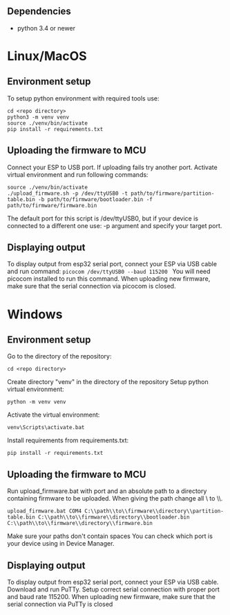 ## Dependencies
- python 3.4 or newer


# Linux/MacOS

## Environment setup
To setup python environment with required tools use:
```
cd <repo directory> 
python3 -m venv venv
source ./venv/bin/activate
pip install -r requirements.txt
```

## Uploading the firmware to MCU
Connect your ESP to USB port. If uploading fails try another port.
Activate virtual environment and run following commands:
```
source ./venv/bin/activate
./upload_firmware.sh -p /dev/ttyUSB0 -t path/to/firmware/partition-table.bin -b path/to/firmware/bootloader.bin -f path/to/firmware/firmware.bin
```
The default port for this script is /dev/ttyUSB0, but if your device is connected to a different one use: -p argument and specify your target port.

## Displaying output
To display output from esp32 serial port, connect your ESP via USB cable and run command:
`picocom /dev/ttyUSB0 --baud 115200 `
You will need picocom installed to run this command. When uploading new firmware, make sure that the serial connection via picocom is closed.

# Windows

## Environment setup

Go to the directory of the repository:
```
cd <repo directory> 
```

Create directory "venv" in the directory of the repository
Setup python virtual environment:
```
python -m venv venv
```

Activate the virtual environment:
```
venv\Scripts\activate.bat
```

Install requirements from requirements.txt:
```
pip install -r requirements.txt
```

## Uploading the firmware to MCU
Run upload_firmware.bat with port and an absolute path to a directory containing firmware to be uploaded. When giving the path change all \ to \\\\.
```
upload_firmware.bat COM4 C:\\path\\to\\firmware\\directory\\partition-table.bin C:\\path\\to\\firmware\\directory\\bootloader.bin C:\\path\\to\\firmware\\directory\\firmware.bin
```
Make sure your paths don't contain spaces
You can check which port is your device using in Device Manager.

## Displaying output
To display output from esp32 serial port, connect your ESP via USB cable. Download and run PuTTy. Setup correct serial connection with proper port and baud rate 115200. When uploading new firmware, make sure that the serial connection via PuTTy is closed


